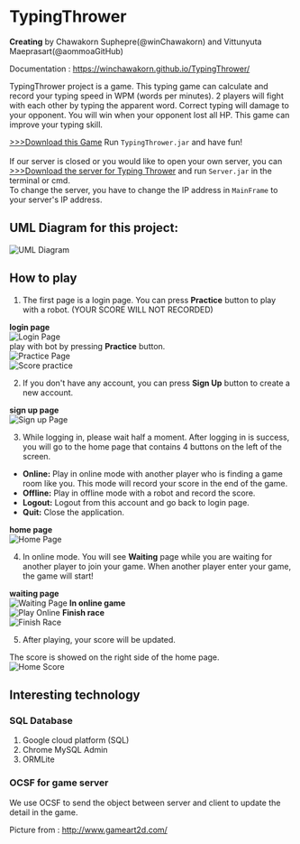 # TypingThrower
**Creating** by Chawakorn Suphepre(@winChawakorn) and Vittunyuta Maeprasart(@aommoaGitHub)

Documentation : <a href="https://winchawakorn.github.io/TypingThrower/">https://winchawakorn.github.io/TypingThrower/</a>

TypingThrower project is a game. This typing game can calculate and record your typing speed in WPM (words per minutes). 2 players will fight with each other by typing the apparent word.
Correct typing will damage to your opponent. You will win when your opponent lost all HP. This game can improve your typing skill.

<a href="https://github.com/winChawakorn/TypingThrower/raw/master/TypingThrower.jar"> >>>Download this Game</a> Run `TypingThrower.jar` and have fun!</br></br>
If our server is closed or you would like to open your own server, you can  
<a href="https://github.com/winChawakorn/TypingThrower/raw/master/Server.jar"> >>>Download the server for Typing Thrower</a> and run `Server.jar` in the terminal or cmd.</br>
To change the server, you have to change the IP address in `MainFrame` to your server's IP address.</br>

## UML Diagram for this project:
![UML Diagram](http://i.imgur.com/cDJSst7.jpg)


## How to play

1. The first page is a login page. You can press **Practice** button to play with a robot. (YOUR SCORE WILL NOT RECORDED)

**login page**<br>
![Login Page](http://i.imgur.com/zYyOD7T.png)<br>
play with bot by pressing **Practice** button.<br>
![Practice Page](http://i.imgur.com/JLtBk7y.png) <br>
![Score practice](http://i.imgur.com/DNrjRSY.png) <br>

2. If you don't have any account, you can press **Sign Up** button to create a new account.

**sign up page**<br>
![Sign up Page](http://i.imgur.com/1fMNHAG.png)


3. While logging in, please wait half a moment. After logging in is success, you will go to the home page that contains 4 buttons on the left of the screen.
* **Online:** Play in online mode with another player who is finding a game room like you. This mode will record your score in the end of the game.
* **Offline:** Play in offline mode with a robot and record the score.
* **Logout:** Logout from this account and go back to login page.
* **Quit:** Close the application.

**home page**<br>
![Home Page](http://i.imgur.com/7JvzDb8.png)


4. In online mode. You will see **Waiting** page while you are waiting for another player to join your game. When another player enter your game, the game will start!

**waiting page**<br>
![Waiting Page](http://i.imgur.com/TOuj2Uw.png)
**In online game**<br>
![Play Online](http://i.imgur.com/0JV0J86.png)
**Finish race**<br>
![Finish Race](http://i.imgur.com/Gu8YPeM.png)



5. After playing, your score will be updated.

The score is showed on the right side of the home page.<br>
![Home Score](http://i.imgur.com/68U8HOS.png)

## Interesting technology
### SQL Database
1. Google cloud platform (SQL)
2. Chrome MySQL Admin
3. ORMLite
### OCSF for game server
We use OCSF to send the object between server and client to update the detail in the game.

Picture from : <a href="http://www.gameart2d.com/">http://www.gameart2d.com/</a>

